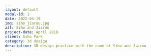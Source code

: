 ```yaml
---
layout: default
modal-id: 1
date: 2022-04-19
img: siho_jiarou.jpg
alt: Siho and Jiarou
project-date: April 2019
client: Siho Park
category: 3d design
description: 3D design practice with the name of Siho and Jiarou
---
```


